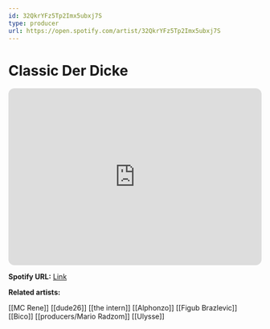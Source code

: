 ```yaml
---
id: 32QkrYFz5Tp2Imx5ubxj7S
type: producer
url: https://open.spotify.com/artist/32QkrYFz5Tp2Imx5ubxj7S
---
```

# Classic Der Dicke

<iframe style="border-radius:12px" src="https://open.spotify.com/embed/artist/32QkrYFz5Tp2Imx5ubxj7S" width="100%" height="352" frameBorder="0" allowfullscreen="" allow="autoplay; clipboard-write; encrypted-media; fullscreen; picture-in-picture" loading="lazy"></iframe>

**Spotify URL:** [Link](https://open.spotify.com/artist/32QkrYFz5Tp2Imx5ubxj7S)

**Related artists:**

[[MC Rene]]
[[dude26]]
[[the intern]]
[[Alphonzo]]
[[Figub Brazlevic]]
[[Bico]]
[[producers/Mario Radzom]]
[[Ulysse]]
